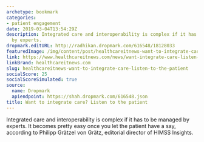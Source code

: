 ```yaml
---
archetype: bookmark
categories:
- patient engagement
date: 2019-03-04T13:54:29Z
description: Integrated care and interoperability is complex if it has to be managed
  by experts.
dropmark.editURL: http://radhikan.dropmark.com/616548/18128033
featuredImage: /img/content/post/healthcareitnews-want-to-integrate-care-listen-to-the-patient.jpg
link: https://www.healthcareitnews.com/news/want-integrate-care-listen-patient
linkBrand: healthcareitnews.com
slug: healthcareitnews-want-to-integrate-care-listen-to-the-patient
socialScore: 25
socialScoreSimulated: true
source:
  name: Dropmark
  apiendpoint: https://shah.dropmark.com/616548.json
title: Want to integrate care? Listen to the patient
---
```

Integrated care and interoperability is complex if it has to be managed by experts. It becomes pretty easy once you let the patient have a say, according to Philipp Grätzel von Grätz, editorial director of HIMSS Insights.